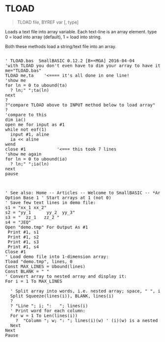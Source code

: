 # TLOAD

> TLOAD file, BYREF var [, type]

Loads a text file into array variable. Each text-line is an array element. type 0 = load into array (default), 1 = load into string.

Both these methods load a string/text file into an array.
<pre>

' TLOAD.bas  SmallBASIC 0.12.2 [B+=MGA] 2016-04-04
'with TLOAD you don't even have to dim your array to have it created
me="TLOAD.bas"
TLOAD me,ta    '<==== it's all done in one line!
'show me
for ln = 0 to ubound(ta)
  ? ln;" ";ta(ln)
next
?
?"compare TLOAD above to INPUT method below to load array"
?
'compare to this
dim ia()
open me for input as #1
while not eof(1)
  input #1, aline
  ia << aline
wend
close #1            '<=== this took 7 lines
'show me again
for ln = 0 to ubound(ia)
  ? ln;" ";ia(ln)
next
pause

</pre>

<pre>

' See also: Home -- Articles -- Welcome to SmallBASIC -- *Arrays and Matrices*
Option Base 1 ' Start arrays at 1 (not 0)
' Save few text lines in demo file:
s1 = "xx_1 xx_2"
s2 = "yy_1      yy_2  yy_3"
s3 = "  zz_1   zz_2 "
s4 = "JEQ"
Open "demo.tmp" For Output As #1
 Print #1, s1
 Print #1, s2
 Print #1, s3
 Print #1, s4
Close #1
' Load demo file into 1-dimension array:
Tload "demo.tmp", lines, 0
Const MAX_LINES = Ubound(lines)
Const BLANK = " "
' Convert array to nested array and display it:
For i = 1 To MAX_LINES
  
  ' Split array into words, i.e. nested array; space, " ", is the delimiter:
  Split Squeeze(lines(i)), BLANK, lines(i)
  ?
  ? "Line "; i; ":   "; lines(i)
  ' Print word for each column:
  For w = 1 To Len(lines(i))
    ?  "Column "; w; ": "; lines(i)(w) ' (i)(w) is a nested array...
  Next
Next
Pause

</pre>

